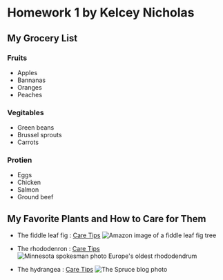 # Homework 1 by Kelcey Nicholas
## My Grocery List
### Fruits
- Apples
- Bannanas
- Oranges
- Peaches
### Vegitables
- Green beans
- Brussel sprouts
- Carrots
### Protien
- Eggs
- Chicken
- Salmon
- Ground beef
## My Favorite Plants and How to Care for Them
- The fiddle leaf fig : [Care Tips](https://www.housebeautiful.com/lifestyle/gardening/a21753784/how-to-keep-fiddle-leaf-fig-plant-alive/?utm_source=google&utm_medium=cpc&utm_campaign=arb_ga_hbl_b2_md_dsa_hybd_mix_us_20399847068&gclid=EAIaIQobChMI_IyH1pbtgQMVETetBh04wAujEAAYAiAAEgKgAPD_BwE)
![Amazon image of a fiddle leaf fig tree](https://m.media-amazon.com/images/I/61-Cc9d+NPL._AC_UF894,1000_QL80_.jpg)

- The rhododenron :  [Care Tips](https://www.gardeningknowhow.com/ornamental/shrubs/rhododendron/rhododendron-care.htm)
![Minnesota spokesman photo Europe's oldest rhododendrum](https://i0.wp.com/spokesman-recorder.com/wp-content/uploads/2022/04/feat_d67f0b77-03c1-4362-b679-72264fa5ffb3.jpg?fit=1024%2C576&ssl=1)

- The hydrangea : [Care Tips](https://www.tasteofhome.com/article/how-to-care-for-hydrangeas/)
![The Spruce blog photo](https://www.thespruce.com/thmb/fkyNzLButcjBhyBGBYZzMo_cOw0=/1500x0/filters:no_upscale():max_bytes(150000):strip_icc()/growing-hydrangeas-1402684-01-d22f3e7d2e594e3b9731a2c33e70e328.jpg)













